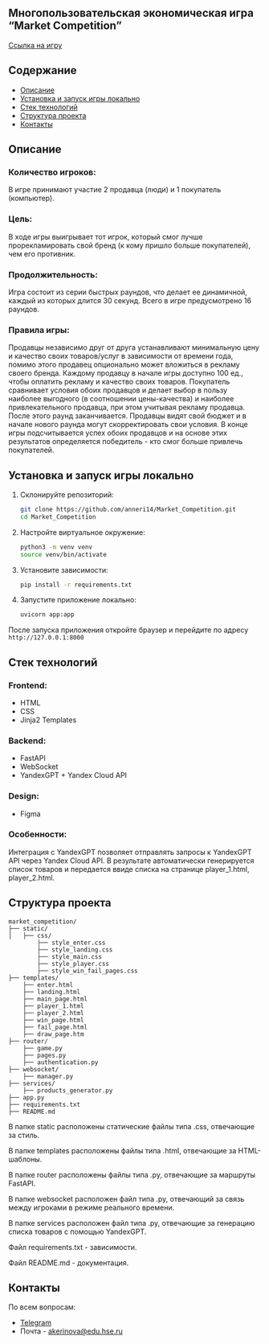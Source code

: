 ## Многопользовательская экономическая игра “Market Competition”

[Cсылка на игру](http://market-competition.ru)

## Содержание

- [Описание](#описание)
- [Установка и запуск игры локально](#установка-и-запуск-игры)
- [Стек технологий](#стек-технологий)
- [Структура проекта](#структура-проекта)
- [Контакты](#контакты)


## Описание

### Количество игроков:
В игре принимают участие 2 продавца (люди) и 1 покупатель (компьютер). 

### Цель: 
В ходе игры выигрывает тот игрок, который смог лучше прорекламировать свой бренд (к кому пришло больше покупателей), чем его противник. 

### Продолжительность: 
Игра состоит из серии быстрых раундов, что делает ее динамичной, каждый из которых длится 30 секунд. Всего в игре предусмотрено 16 раундов. 

### Правила игры:
Продавцы независимо друг от друга устанавливают минимальную цену и качество своих товаров/услуг в зависимости от времени года, помимо этого продавец опционально может вложиться в рекламу своего бренда. Каждому продавцу в начале игры доступно 100 ед., чтобы оплатить рекламу и качество своих товаров.  Покупатель сравнивает условия обоих продавцов и делает выбор в пользу наиболее выгодного (в соотношении цены-качества) и наиболее привлекательного продавца, при этом учитывая рекламу продавца. После этого раунд заканчивается. Продавцы видят свой бюджет и в начале нового раунда могут скорректировать свои условия. В конце игры подсчитывается успех обоих продавцов и на основе этих результатов определяется победитель - кто смог больше привлечь покупателей.


## Установка и запуск игры локально

1) Склонируйте репозиторий:
    ```bash
   git clone https://github.com/anneri14/Market_Competition.git
   cd Market_Competition
   ```
2) Настройте виртуальное окружение:
    ```bash
   python3 -m venv venv
   source venv/bin/activate
   ```
3) Установите зависимости:
    ```bash
   pip install -r requirements.txt
   ```
4) Запустите приложение локально:
    ```bash
   uvicorn app:app
   ```

После запуска приложения откройте браузер и перейдите по адресу `http://127.0.0.1:8000`


## Стек технологий

### Frontend:
- HTML
- CSS
- Jinja2 Templates

### Backend:
- FastAPI
- WebSocket
- YandexGPT + Yandex Cloud API

### Design:
- Figma


### Особенности:
Интеграция с YandexGPT позволяет отправлять запросы к YandexGPT API через Yandex Cloud API. В результате автоматически генерируется список товаров и передается ввиде списка на странице player_1.html, player_2.html. 

## Структура проекта

```
market_competition/
├── static/
│   ├── css/
        ├── style_enter.css
        ├── style_landing.css
        ├── style_main.css
        ├── style_player.css
        ├── style_win_fail_pages.css
├── templates/
    ├── enter.html
    ├── landing.html
    ├── main_page.html
    ├── player_1.html
    ├── player_2.html
    ├── win_page.html
    ├── fail_page.html
    ├── draw_page.htm
├── router/
    ├── game.py
    ├── pages.py
    ├── authentication.py
├── websocket/
    ├── manager.py
├── services/
    ├── products_generator.py
├── app.py
├── requirements.txt
├── README.md
```

В папке static расположены статические файлы типа .css, отвечающие за стиль.

В папке templates расположены файлы типа .html, отвечающие за HTML-шаблоны.

В папке router расположены файлы типа .py, отвечающие за маршруты FastAPI.

В папке websocket расположен файл типа .py, отвечающий за связь между игроками в режиме реального времени.

В папке services расположен файл типа .py, отвечающие за генерацию списка товаров с помощью YandexGPT.

Файл requirements.txt - зависимости.

Файл README.md - документация.


## Контакты
По всем вопросам: 

- [Telegram](https://t.me/ann_eri)
- Почта - akerinova@edu.hse.ru



